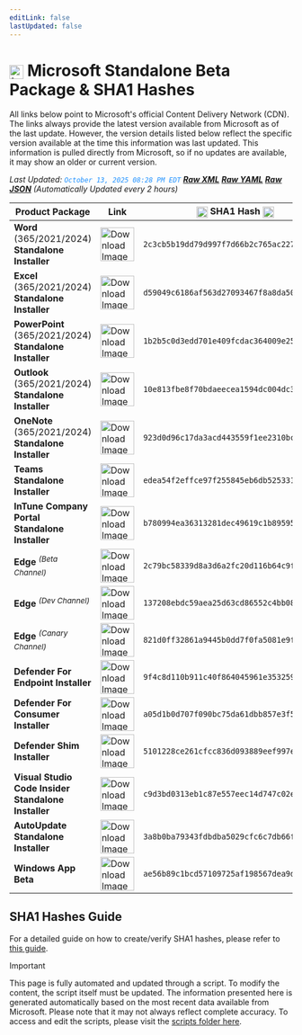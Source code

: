 ```yaml
---
editLink: false
lastUpdated: false
---
```

# <img src="/images/Microsoft_Logo.webp" alt="image" width="25" style="vertical-align: middle; display: inline-block;" /> Microsoft Standalone Beta Package & SHA1 Hashes

<span class="extra-small">All links below point to Microsoft's official Content Delivery Network (CDN).</span>
<span class="extra-small">The links always provide the latest version available from Microsoft as of the last update. However, the version details listed below reflect the specific version available at the time this information was last updated. This information is pulled directly from Microsoft, so if no updates are available, it may show an older or current version.</span>

<span class="extra-small">_Last Updated: <code style="color : dodgerblue">October 13, 2025 08:28 PM EDT</code> [**_Raw XML_**](https://github.com/cocopuff2u/MOFA/blob/main/latest_raw_files/macos_standalone_beta.xml) [**_Raw YAML_**](https://github.com/cocopuff2u/MOFA/blob/main/latest_raw_files/macos_standalone_beta.yaml) [**_Raw JSON_**](https://github.com/cocopuff2u/MOFA/blob/main/latest_raw_files/macos_standalone_beta.json)
 (Automatically Updated every 2 hours)_</span>

| **Product Package** | **Link** | **<img src="/images/sha-256.png" alt="image" width="20" style="vertical-align: middle; display: inline-block;" /> SHA1 Hash <img src="/images/sha-256.png" alt="image" width="20" style="vertical-align: middle; display: inline-block;" />** |
|----------------------|----------|------------------|
| **Word** (365/2021/2024) **Standalone Installer** | <a href="https://res.public.onecdn.static.microsoft/mro1cdnstorage/4B2D7701-0A4F-49C8-B4CB-0C2D4043F51F/MacAutoupdate/Microsoft_Word_16.103.25100727_Updater.pkg"><img src="/images/Word_beta.webp" alt="Download Image" width="60"></a> | `2c3cb5b19dd79d997f7d66b2c765ac22785dff95` |
| **Excel** (365/2021/2024) **Standalone Installer** | <a href="https://res.public.onecdn.static.microsoft/mro1cdnstorage/4B2D7701-0A4F-49C8-B4CB-0C2D4043F51F/MacAutoupdate/Microsoft_Excel_16.103.25100727_Updater.pkg"><img src="/images/Excel_beta.webp" alt="Download Image" width="60"></a> | `d59049c6186af563d27093467f8a8da5076f0840` |
| **PowerPoint** (365/2021/2024) **Standalone Installer** | <a href="https://res.public.onecdn.static.microsoft/mro1cdnstorage/4B2D7701-0A4F-49C8-B4CB-0C2D4043F51F/MacAutoupdate/Microsoft_PowerPoint_16.103.25100727_Updater.pkg"><img src="/images/PowerPoint_beta.webp" alt="Download Image" width="60"></a> | `1b2b5c0d3edd701e409fcdac364009e25cc80498` |
| **Outlook** (365/2021/2024) **Standalone Installer**| <a href="https://res.public.onecdn.static.microsoft/mro1cdnstorage/4B2D7701-0A4F-49C8-B4CB-0C2D4043F51F/MacAutoupdate/Microsoft_Outlook_16.103.25100727_Updater.pkg"><img src="/images/Outlook_beta.webp" alt="Download Image" width="60"></a> | `10e813fbe8f70bdaeecea1594dc004dc33b01844` |
| **OneNote** (365/2021/2024) **Standalone Installer** | <a href="https://res.public.onecdn.static.microsoft/mro1cdnstorage/4B2D7701-0A4F-49C8-B4CB-0C2D4043F51F/MacAutoupdate/Microsoft_OneNote_16.103.25100727_Updater.pkg"><img src="/images/OneNote_beta.webp" alt="Download Image" width="60"></a> | `923d0d96c17da3acd443559f1ee2310bc4443770` |
| **Teams Standalone Installer** | <a href="https://statics.teams.cdn.office.net/production-osx/25275.2601.4002.2820/MicrosoftTeams.pkg"><img src="/images/Teams_beta.webp" alt="Download Image" width="60"></a> | `edea54f2effce97f255845eb6db525331766f92e` |
| **InTune Company Portal Standalone Installer** | <a href="https://officecdnmac.microsoft.com/pr/4B2D7701-0A4F-49C8-B4CB-0C2D4043F51F/MacAutoupdate/CompanyPortal_5.2508.1-Upgrade.pkg"><img src="/images/companyportal.png" alt="Download Image" width="60"></a> | `b780994ea36313281dec49619c1b895956725394` |
| **Edge** <sup>_(Beta Channel)_</sup> | <a href="https://msedge.sf.dl.delivery.mp.microsoft.com/filestreamingservice/files/ae9842e4-5a06-40ec-8ae6-a18ad71fbed1/MicrosoftEdgeBeta-142.0.3595.19.pkg"><img src="/images/edge_beta.png" alt="Download Image" width="60"></a> | `2c79bc58339d8a3d6a2fc20d116b64c9f88e527b` |
| **Edge** <sup>_(Dev Channel)_</sup> | <a href="https://msedge.sf.dl.delivery.mp.microsoft.com/filestreamingservice/files/d9cacec8-ce95-4646-a276-96a5698fc117/MicrosoftEdgeDev-142.0.3595.9.pkg"><img src="/images/edge_dev.png" alt="Download Image" width="60"></a> | `137208ebdc59aea25d63cd86552c4bb08158ff00` |
| **Edge** <sup>_(Canary Channel)_</sup> | <a href="https://msedge.sf.dl.delivery.mp.microsoft.com/filestreamingservice/files/eb13abe5-1777-4d6a-ae0e-e5b00c579a75/MicrosoftEdgeCanary-143.0.3617.0.pkg"><img src="/images/edge_canary.png" alt="Download Image" width="60"></a> | `821d0ff32861a9445b0dd7f0fa5081e9ff6bb1a8` |
| **Defender For Endpoint Installer** | <a href="https://officecdnmac.microsoft.com/pr/4B2D7701-0A4F-49C8-B4CB-0C2D4043F51F/MacAutoupdate/wdav-upgrade.pkg"><img src="/images/defender_512x512x32.png" alt="Download Image" width="60"></a> | `9f4c8d110b911c40f864045961e3532594772494` |
| **Defender For Consumer Installer** | <a href="https://officecdnmac.microsoft.com/pr/4B2D7701-0A4F-49C8-B4CB-0C2D4043F51F/MacAutoupdate/Microsoft_Defender_101.25082.0006_Individuals_Installer.pkg"><img src="/images/defender_512x512x32.png" alt="Download Image" width="60"></a> | `a05d1b0d707f090bc75da61dbb857e3f5756311f` |
| **Defender Shim Installer** | <a href="https://officecdnmac.microsoft.com/pr/4B2D7701-0A4F-49C8-B4CB-0C2D4043F51F/MacAutoupdate/Microsoft_Defender_101.24080.0001_Individuals_Shim_Installer.pkg"><img src="/images/defender_512x512x32.png" alt="Download Image" width="60"></a> | `5101228ce261cfcc836d093889eef997e8f62dfd` |
| **Visual Studio Code Insider Standalone Installer** | <a href="https://vscode.download.prss.microsoft.com/dbazure/download/insider/bf56edffb59c43fa0de636c3aa1d548770b168b8/VSCode-darwin-universal.zip"><img src="/images/Code_512x512x32.png" alt="Download Image" width="60"></a> | `c9d3bd0313eb1c87e557eec14d747c02e73f700e` |
| **AutoUpdate Standalone Installer** | <a href="https://officecdnmac.microsoft.com/pr/4B2D7701-0A4F-49C8-B4CB-0C2D4043F51F/MacAutoupdate/Microsoft_AutoUpdate_4.80.25092610_Updater.pkg"><img src="/images/autoupdate.png" alt="Download Image" width="60"></a> | `3a8b0ba79343fdbdba5029cfc6c7db66fe9acfdf` |
| **Windows App Beta** | <a href="https://appcenter-filemanagement-distrib1ede6f06e-a6b7akbshagxhcfs.z01.azurefd.net/c743f01a-b3a8-4b8c-ba41-472fe4f12bcc/Windows%20App%20Beta.app.zip?sv=2019-07-07&sr=c&sig=7nzjW%2BPHT2e2G4UFobGAO3yy1wQ1EFAzrWNKntJv950%3D&skoid=a1849515-0f61-4610-b6c3-e62ad91d7412&sktid=975f013f-7f24-47e8-a7d3-abc4752bf346&skt=2025-10-09T06%3A35%3A04Z&ske=2025-10-10T06%3A40%3A04Z&sks=b&skv=2019-07-07&se=2025-10-10T06%3A40%3A04Z&sp=r"><img src="/images/windowsapp.png" alt="Download Image" width="60"></a> | `ae56b89c1bcd57109725af198567dea9dc8648a3` |

## SHA1 Hashes Guide

For a detailed guide on how to create/verify SHA1 hashes, please refer to [this guide](/guides/how_to_sha1.md).

> [!IMPORTANT]
> This page is fully automated and updated through a script. To modify the content, the script itself must be updated. The information presented here is generated automatically based on the most recent data available from Microsoft. Please note that it may not always reflect complete accuracy. To access and edit the scripts, please visit the [scripts folder here](https://github.com/cocopuff2u/MOFA_WEBSITE/tree/main/update_readme_scripts).
